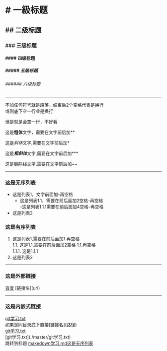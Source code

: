 
# \# 一級标题 
## \#\# 二级标题
### \#\#\# 三级标题
#### \#\#\#\# 四级标题
##### \#\#\#\#\# 五级标题
###### \#\#\#\#\#\# 六级标题
---

不加任何符号就是段落。结束后2个空格代表是换行  
或则底下空一行业是换行

但是就是会空一行，不好看

这是**粗体**文字，需要在文字前后加\*\*

这是*斜体*文字,需要在文字前后加\*

这是***粗斜体***文字,需要在文字前后加\*\*\*

这是~~删除线~~文字,需要在文字前后加\~\~

---
### 这是无序列表
- 这是列表1，文字前面加\-再空格  
  - 这是列表1.1，需要在前后面加2空格\-再空格  
    -这是列表1.1.1需要在前后面加4空格\-再空格  
- 这是列表2  

### 这是有序列表
1. 这是列表1,需要在前后面加1\.再空格  
  1.1. 这是1.1,需要在前后面加2空格 1\.1\.再空格  
    1.1.1. 这是1.1.1	  
2. 这是列表2  

---
### 这是外部链接
[百度](https://www.baidu.com)
\[链接名\]\(url\)

---
### 这是内嵌式链接
[git学习.txt](git学习.txt)  
如果是同目录底下直接\[链接名\]\(路径\)  
[git学习.txt](./master/git学习.txt)  
\[git学习.txt\]\(./master/git学习.txt\)  
跳转到标题
[makedown学习.md这是无序列表](makedown学习.md#这是无序列表)  